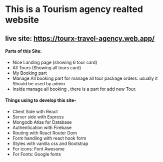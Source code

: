 # This is a Tourism agency realted website
## live site: https://tourx-travel-agency.web.app/


#### Parts of this Site:
- Nice Landing page (showing 6 tour card)
- All Tours (Showing all tours card)
- My Booking part 
- Manage All booking part for manage all tour package orders. usually it Should be used by admin
- Inside manage all booking , there is a part for add new Tour.

#### Things using to develop this site-
- Client Side with React
- Server side with Express
- Mongodb Atlas for Database
- Authentication with Firebase
- Routing with React Router Dom
- Form handling with react hook form
- Styles with vanilla css and Bootstrap
- For icons: Font Awesome
- For Fonts: Google fonts

